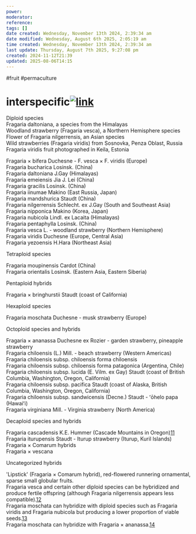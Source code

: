 ```yaml
---
power: 
moderator: 
reference: 
tags: []
date created: Wednesday, November 13th 2024, 2:39:34 am
date modified: Wednesday, August 6th 2025, 2:05:19 am
time created: Wednesday, November 13th 2024, 2:39:34 am
last update: Thursday, August 7th 2025, 9:27:08 pm
created: 2024-11-12T21:39
updated: 2025-08-06T14:15
---
```

#fruit #permaculture 
# interspecific[![link](https://localhost/tiki-26.2/img/icons/link.png)](https://localhost/tiki-26.2/tiki-index.php?page=strawberries#interspecific)

Diploid species  
Fragaria daltoniana, a species from the Himalayas  
Woodland strawberry (Fragaria vesca), a Northern Hemisphere species  
Flower of Fragaria nilgerrensis, an Asian species  
Wild strawberries (Fragaria viridis) from Sosnovka, Penza Oblast, Russia  
Fragaria viridis fruit photographed in Keila, Estonia

Fragaria × bifera Duchesne - F. vesca × F. viridis (Europe)  
Fragaria bucharica Losinsk. (China)  
Fragaria daltoniana J.Gay (Himalayas)  
Fragaria emeiensis Jia J. Lei (China)  
Fragaria gracilis Losinsk. (China)  
Fragaria iinumae Makino (East Russia, Japan)  
Fragaria mandshurica Staudt (China)  
Fragaria nilgerrensis Schlecht. ex J.Gay (South and Southeast Asia)  
Fragaria nipponica Makino (Korea, Japan)  
Fragaria nubicola Lindl. ex Lacaita (Himalayas)  
Fragaria pentaphylla Losinsk. (China)  
Fragaria vesca L. - woodland strawberry (Northern Hemisphere)  
Fragaria viridis Duchesne (Europe, Central Asia)  
Fragaria yezoensis H.Hara (Northeast Asia)

Tetraploid species

Fragaria moupinensis Cardot (China)  
Fragaria orientalis Losinsk. (Eastern Asia, Eastern Siberia)

Pentaploid hybrids

Fragaria × bringhurstii Staudt (coast of California)

Hexaploid species

Fragaria moschata Duchesne - musk strawberry (Europe)

Octoploid species and hybrids

Fragaria × ananassa Duchesne ex Rozier - garden strawberry, pineapple strawberry  
Fragaria chiloensis (L.) Mill. - beach strawberry (Western Americas)  
Fragaria chiloensis subsp. chiloensis forma chiloensis  
Fragaria chiloensis subsp. chiloensis forma patagonica (Argentina, Chile)  
Fragaria chiloensis subsp. lucida (E. Vilm. ex Gay) Staudt (coast of British Columbia, Washington, Oregon, California)  
Fragaria chiloensis subsp. pacifica Staudt (coast of Alaska, British Columbia, Washington, Oregon, California)  
Fragaria chiloensis subsp. sandwicensis (Decne.) Staudt - ʻōhelo papa (Hawaiʻi)  
Fragaria virginiana Mill. - Virginia strawberry (North America)

Decaploid species and hybrids

Fragaria cascadensis K.E. Hummer (Cascade Mountains in Oregon)[11](https://localhost/tiki-26.2/11)  
Fragaria iturupensis Staudt - Iturup strawberry (Iturup, Kuril Islands)  
Fragaria × Comarum hybrids  
Fragaria × vescana

Uncategorized hybrids

'Lipstick' (Fragaria × Comarum hybrid), red-flowered runnering ornamental, sparse small globular fruits.  
Fragaria vesca and certain other diploid species can be hybridized and produce fertile offspring (although Fragaria nilgerrensis appears less compatible).[12](https://localhost/tiki-26.2/12)  
Fragaria moschata can hybridize with diploid species such as Fragaria viridis and Fragaria nubicola but producing a lower proportion of viable seeds.[13](https://localhost/tiki-26.2/13)  
Fragaria moschata can hybridize with Fragaria × ananassa.[14](https://localhost/tiki-26.2/14)